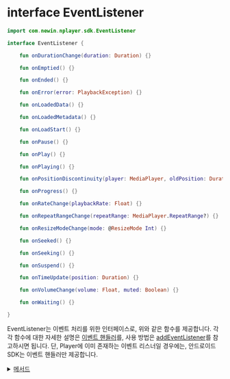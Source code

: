 # interface EventListener

```kotlin
import com.newin.nplayer.sdk.EventListener
```

```kotlin
interface EventListener {

    fun onDurationChange(duration: Duration) {}

    fun onEmptied() {}

    fun onEnded() {}

    fun onError(error: PlaybackException) {}

    fun onLoadedData() {}

    fun onLoadedMetadata() {}

    fun onLoadStart() {}

    fun onPause() {}

    fun onPlay() {}

    fun onPlaying() {}

    fun onPositionDiscontinuity(player: MediaPlayer, oldPosition: Duration, newPosition: Duration) {}

    fun onProgress() {}

    fun onRateChange(playbackRate: Float) {}

    fun onRepeatRangeChange(repeatRange: MediaPlayer.RepeatRange?) {}

    fun onResizeModeChange(mode: @ResizeMode Int) {}

    fun onSeeked() {}

    fun onSeeking() {}

    fun onSuspend() {}

    fun onTimeUpdate(position: Duration) {}

    fun onVolumeChange(volume: Float, muted: Boolean) {}

    fun onWaiting() {}

}
```
EventListener는 이벤트 처리를 위한 인터페이스로, 위와 같은 함수를 제공합니다. 각각 함수에 대한 자세한 설명은 [이벤트 핸들러](../../class/event-handlers/home.md)를, 사용 방법은 [addEventListener](../media-player/details.md#addeventlistener)를 참고하시면 됩니다. 단, Player에 이미 존재하는 이벤트 리스너일 경우에는, 안드로이드 SDK는 이벤트 핸들러만 제공합니다.

<details>
<summary>
    <a href="./details.md#메서드">메서드</a>
</summary>

- [fun onDurationChange(duration: Duration)](./details.md#ondurationchange)

- [fun onEmptied()](./details.md#onemptied)

- [fun onEnded()](./details.md#onended)

- [fun onError(error: PlaybackException)](./details.md#onerror)

- [fun onLoadedData()](./details.md#onloadeddata)

- [fun onLoadedMetadata()](./details.md#onloadedmetadata)

- [fun onLoadStart()](./details.md#onloadstart)

- [fun onPause()](./details.md#onpause)

- [fun onPlay()](./details.md#onplay)

- [fun onPlaying()](./details.md#onplaying)

- [fun onPositionDiscontinuity(player: MediaPlayer, oldPosition: Duration, newPosition: Duration)](./details.md#onpositiondiscontinuity)

- [fun onProgress()](./details.md#onprogress)

- [fun onRateChange(playbackRate: Float)](./details.md#onratechange)

- [fun onRepeatRangeChange(repeatRange: MediaPlayer.RepeatRange?)](./details.md#onrepeatrangechange)

- [fun onResizeModeChange(mode: Int)](./details.md#onresizemodechange)

- [fun onSeeked()](./details.md#onseeked)

- [fun onSeeking()](./details.md#onseeking)

- [fun onSuspend()](./details.md#onsuspend)

- [fun onTimeUpdate(position: Duration)](./details.md#ontimeupdate)

- [fun onVolumeChange(volume: Float, muted: Boolean)](./details.md#onvolumechange)

- [fun onWaiting()](./details.md#onwaiting)

</details>
<br>
